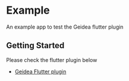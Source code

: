 # Example

An example  app to test the Geidea flutter plugin

## Getting Started

Please check the flutter plugin below
- [Geidea Flutter plugin](https://github.com/MIMOCODES-DEV/geideapay.git)

